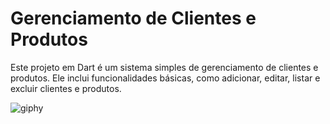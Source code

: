 # Gerenciamento de Clientes e Produtos

Este projeto em Dart é um sistema simples de gerenciamento de clientes e produtos. 
Ele inclui funcionalidades básicas, como adicionar, editar, listar e excluir clientes e produtos.

![giphy](https://github.com/juliasvgomes/gerenciador/assets/109935265/4d7ae60a-f475-46da-9fd9-83120a251a93)
